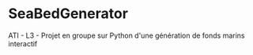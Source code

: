 # SeaBedGenerator
ATI - L3 - Projet en groupe sur Python d'une génération de fonds marins interactif
